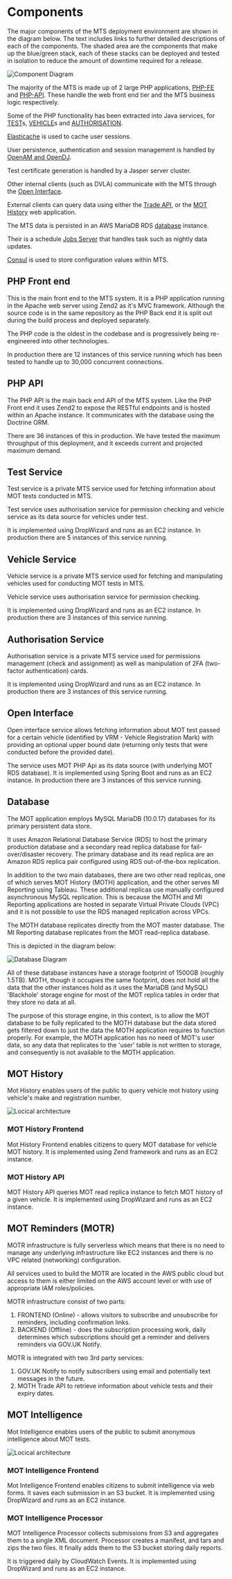 # Components

The major components of the MTS deployment environment are shown in the diagram below.  The text includes links to further detailed descriptions of each of the components.  The shaded area are the components that make up the blue/green stack, each of these stacks can be deployed and tested in isolation to reduce the amount of downtime required for a release.  

![Component Diagram](/images/documentation/MTS-Network.png)

The majority of the MTS is made up of 2 large PHP applications, [PHP-FE](#php-fe) and [PHP-API](#php-api).  These handle the web front end tier and the MTS business logic respectively.

Some of the PHP functionality has been extracted into Java services, for [TEST](#test-service)s, [VEHICLE](#vehicle-service)s and [AUTHORISATION](#authorisation-service).

[Elasticache](elasticache.md) is used to cache user sessions.

User persistence, authentication and session management is handled by [OpenAM and OpenDJ](#openam-opendj).

Test certificate generation is handled by a Jasper server cluster.

Other internal clients (such as DVLA) communicate with the MTS through the [Open Interface](#open-interface).

External clients can query data using either the [Trade API](#trade-api), or the [MOT History](#mot-history) web application.

The MTS data is persisted in an AWS MariaDB RDS [database](#database) instance.

Their is a schedule [Jobs Server](jobsserver.md) that handles task such as nightly data updates.

[Consul](consul.md) is used to store configuration values within MTS.


## PHP Front end

This is the main front end to the MTS system.  It is a PHP application running in the Apache web server using Zend2 as it's MVC framework.  Although the source code is in the same repository as the PHP Back end it is split out during the build process and deployed separately.

The PHP code is the oldest in the codebase and is progressively being re-engineered into other technologies.

In production there are 12 instances of this service running which has been tested to handle up to 30,000 concurrent connections.


## PHP API

The PHP API is the main back end API of the MTS system.  Like the PHP Front end it uses Zend2 to expose the RESTful endpoints and is hosted within an Apache instance.  It communicates with the database using the Doctrine ORM.

There are 36 instances of this in production. We have tested the maximum throughput of this deployment, and it exceeds current and projected maximum demand.


## Test Service

Test service is a private MTS service used for fetching information about MOT tests conducted in MTS.

Test service uses authorisation service for permission checking and vehicle service as its data source for vehicles under test.

It is implemented using DropWizard and runs as an EC2 instance. In production there are 5 instances of this service running.


## Vehicle Service

Vehicle service is a private MTS service used for fetching and manipulating vehicles used for conducting MOT tests in MTS.

Vehicle service uses authorisation service for permission checking.

It is implemented using DropWizard and runs as an EC2 instance. In production there are 3 instances of this service running.


## Authorisation Service

Authorisation service is a private MTS service used for permissions management (check and assignment) as well as manipulation of 2FA (two-factor authentication) cards.

It is implemented using DropWizard and runs as an EC2 instance. In production there are 3 instances of this service running.


## Open Interface

Open interface service allows fetching information about MOT test passed for a certain vehicle (identified by VRM - Vehicle Registration Mark) with providing an optional upper bound date (returning only tests that were conducted before the provided date).

The service uses MOT PHP Api as its data source (with underlying MOT RDS database). It is implemented using Spring Boot and runs as an EC2 instance. In production there are 3 instances of this service running.


## Database

The MOT application employs MySQL MariaDB (10.0.17) databases for its primary persistent data store.

It uses Amazon Relational Database Service (RDS) to host the primary production database and a secondary read replica database for fail-over/disaster recovery.
The primary database and its read replica are an Amazon RDS replica pair configured using RDS out-of-the-box replication.

In addition to the two main databases, there are two other read replicas, one of which serves MOT History (MOTH) application, and the other serves MI Reporting using Tableau.  These additional replicas use manually configured asynchronous MySQL replication. This is because the MOTH and MI Reporting applications are hosted in separate Virtual Private Clouds (VPC) and it is not possible to use the RDS managed replication across VPCs.

The MOTH database replicates directly from the MOT master database.
The MI Reporting database replicates from the MOT read-replica database.

This is depicted in the diagram below:

![Database Diagram](/images/documentation/MTS-Database-Replication.png)

All of these database instances have a storage footprint of 1500GB (roughly 1.5TB). MOTH, though it occupies the same footprint, does not hold all the data that the other instances hold as it uses the MariaDB (and MySQL) 'Blackhole' storage engine for most of the MOT replica tables in order that they store no data at all.

The purpose of this storage engine, in this context, is to allow the MOT database to be fully replicated to the MOTH database but the data stored gets filtered down to just the data the MOTH application requires to function properly.  For example, the MOTH application has no need of MOT's user data, so any data that replicates to the 'user' table is not written to storage, and consequently is not available to the MOTH application.


## MOT History

Mot History enables users of the public to query vehicle mot history using vehicle's make and registration number.

![Locical architecture](/images/documentation/moth-logical.png)

### MOT History Frontend
Mot History Frontend enables citizens to query MOT database for vehicle MOT history. It is implemented using Zend framework and runs as an EC2 instance.

### MOT History API
MOT History API queries MOT read replica instance to fetch MOT history of a given vehicle. It is implemented using DropWizard and runs as an EC2 instance.


## MOT Reminders (MOTR)

MOTR infrastructure is fully serverless which means that there is no need to manage any underlying infrastructure like EC2 instances and there is no VPC related (networking) configuration.

All  services used to build the MOTR are located in the AWS public cloud but access to them is either limited on the AWS account level or with use of appropriate IAM roles/policies.

MOTR infrastructure consist of two parts:

1. FRONTEND (Online) - allows visitors to subscribe and unsubscribe for reminders, including confirmation links.
1. BACKEND (Offline) - does the subscription processing work, daily determines which subscriptions should get a reminder and delivers reminders via GOV.UK Notify.

MOTR is integrated with two 3rd party services:

1. GOV.UK Notify to notify subscribers using email and potentially text messages in the future.
1. MOTH Trade API to retrieve information about vehicle tests and their expiry dates.


## MOT Intelligence

Mot Intelligence enables users of the public to submit anonymous intelligence about MOT tests.

![Locical architecture](/images/documentation/moti-logical.png)

### MOT Intelligence Frontend
Mot Intelligence Frontend enables citizens to submit intelligence via web forms. It saves each submission in an S3 bucket. It is implemented using DropWizard and runs as an EC2 instance.

### MOT Intelligence Processor
MOT Intelligence Processor collects submissions from S3 and aggregates them to a single XML document. Processor creates a manifest, and tars and zips the two files. It finally adds them to the S3 bucket storing daily reports.

It is triggered daily by CloudWatch Events.  It is implemented using DropWizard and runs as an EC2 instance.
